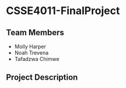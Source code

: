 # CSSE4011-FinalProject
## Team Members
- Molly Harper
- Noah Trevena
- Tafadzwa Chimwe
## Project Description

